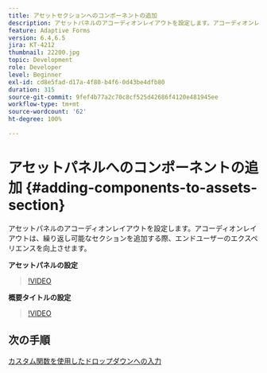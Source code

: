 ```yaml
---
title: アセットセクションへのコンポーネントの追加
description: アセットパネルのアコーディオンレイアウトを設定します。アコーディオンレイアウトは、繰り返し可能なセクションを追加する際、エンドユーザーのエクスペリエンスを向上させます。
feature: Adaptive Forms
version: 6.4,6.5
jira: KT-4212
thumbnail: 22200.jpg
topic: Development
role: Developer
level: Beginner
exl-id: cd8e5fad-d17a-4f80-b4f6-0d43be4dfb80
duration: 315
source-git-commit: 9fef4b77a2c70c8cf525d42686f4120e481945ee
workflow-type: tm+mt
source-wordcount: '62'
ht-degree: 100%

---
```


# アセットパネルへのコンポーネントの追加 {#adding-components-to-assets-section}

アセットパネルのアコーディオンレイアウトを設定します。アコーディオンレイアウトは、繰り返し可能なセクションを追加する際、エンドユーザーのエクスペリエンスを向上させます。

**アセットパネルの設定**

>[!VIDEO](https://video.tv.adobe.com/v/22200?quality=12&learn=on)

**概要タイトルの設定**
>[!VIDEO](https://video.tv.adobe.com/v/28387?quality=12&learn=on)

## 次の手順

[カスタム関数を使用したドロップダウンへの入力](./using-custom-functions-and-code-editor.md)
